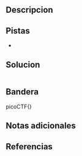 
## Descripcion



## Pistas

- 

## Solucion
``` 
```

## Bandera
picoCTF{}

## Notas adicionales


## Referencias
